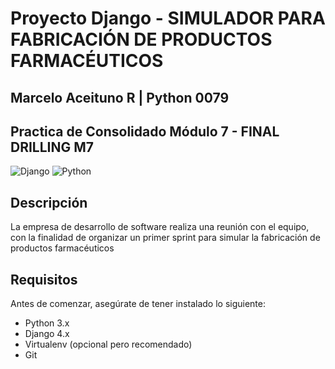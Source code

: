 # Proyecto Django - SIMULADOR PARA FABRICACIÓN DE PRODUCTOS FARMACÉUTICOS
## Marcelo Aceituno R | Python 0079
## Practica de Consolidado Módulo 7 - FINAL DRILLING M7 

![Django](https://img.shields.io/badge/Django-4.x-green) ![Python](https://img.shields.io/badge/Python-3.x-blue)

## Descripción

La empresa de desarrollo de software realiza una reunión con el equipo, con la finalidad de organizar
un primer sprint para simular la fabricación de productos farmacéuticos


## Requisitos

Antes de comenzar, asegúrate de tener instalado lo siguiente:

- Python 3.x
- Django 4.x
- Virtualenv (opcional pero recomendado)
- Git
